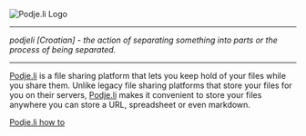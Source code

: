 ![Podje.li Logo](https://podje.li/logo.png)

***
_podjeli [Croatian] - the action of separating something into parts or the process of being separated._
***

[Podje.li](https://podje.li "Podje.li - share small files") is a file sharing platform that lets you keep hold of your files while you share them. Unlike legacy file sharing platforms that store your files for you on their servers, [Podje.li](https://podje.li "Podje.li - share small files") makes it convenient to store your files anywhere you can store a URL, spreadsheet or even markdown.

[Podje.li how to](https://github.com/WilliamFCipriano/Podje.li/wiki/How-To)
